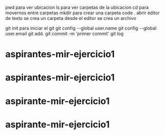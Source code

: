 pwd para ver ubicacion 
ls para ver carpetas de la ubicacion
cd para movernos entre carpetas
mkdir para crear una carpeta
code . abrir editor de texto
se crea un carpeta desde el editor 
se crea un archivo 


git init para iniciar el git
git config --global user.name 
git config --global user.email 
git add.
git commit -m 'primer commit'
git log
# aspirantes-mir-ejercicio1
# aspirantes-mir-ejercicio1
# aspirante-mir-ejercicio1
# aspirante-mir-ejercicio1
